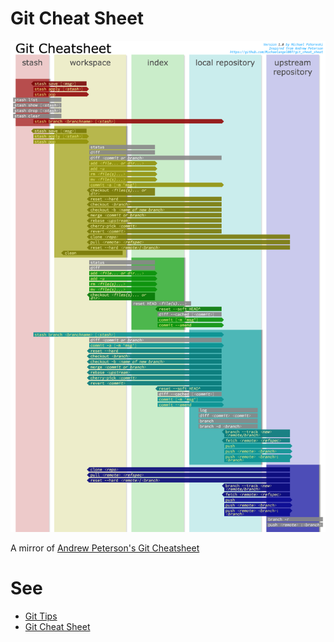 # Git Cheat Sheet

![Git Commands](git_cheat_sheet.png)

A mirror of [Andrew Peterson's Git Cheatsheet](http://www.ndpsoftware.com/git-cheatsheet.html#loc=workspace;)

# See

* [Git Tips](https://github.com/Michaelangel007/git_tips)
* [Git Cheat Sheet](https://github.com/Michaelangel007/git_cheat_sheet)

